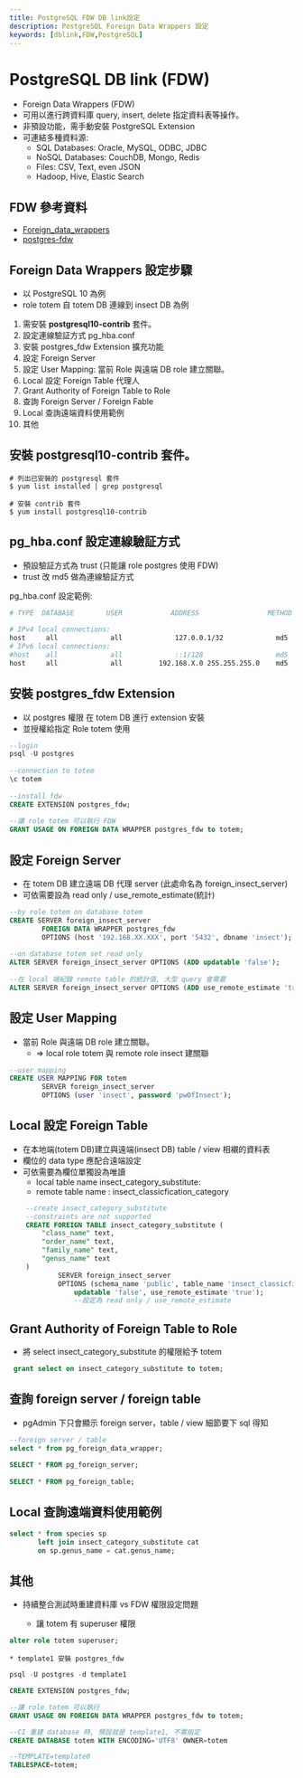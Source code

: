 ```yaml
---
title: PostgreSQL FDW DB link設定
description: PostgreSQL Foreign Data Wrappers 設定
keywords: [dblink,FDW,PostgreSQL]
---
```


# PostgreSQL DB link (FDW) 
* Foreign Data Wrappers (FDW)
* 可用以進行跨資料庫 query, insert, delete 指定資料表等操作。
* 非預設功能，需手動安裝 PostgreSQL Extension
* 可連結多種資料源:
    * SQL Databases: Oracle, MySQL, ODBC, JDBC
    * NoSQL Databases: CouchDB, Mongo, Redis
    * Files: CSV, Text, even JSON
    * Hadoop, Hive, Elastic Search 

## FDW 參考資料
* [Foreign_data_wrappers ](https://wiki.postgresql.org/wiki/Foreign_data_wrappers)
* [postgres-fdw](https://www.postgresql.org/docs/10/postgres-fdw.html)

## Foreign Data Wrappers 設定步驟
* 以 PostgreSQL 10 為例
* role totem 自 totem DB 連線到 insect DB 為例

1. 需安裝 __postgresql10-contrib__ 套件。  
2. 設定連線驗証方式 pg_hba.conf
3. 安裝 postgres_fdw Extension 擴充功能
4. 設定 Foreign Server
5. 設定 User Mapping: 當前 Role 與遠端 DB role 建立關聯。
6. Local 設定 Foreign Table 代理人
7. Grant Authority of Foreign Table to Role
8. 查詢 Foreign Server / Foreign Fable
9. Local 查詢遠端資料使用範例  
10. 其他


## 安裝 __postgresql10-contrib__ 套件。  

```shellscript
# 列出已安裝的 postgresql 套件
$ yum list installed | grep postgresql
 
# 安裝 contrib 套件
$ yum install postgresql10-contrib
```


## pg_hba.conf 設定連線驗証方式
* 預設驗証方式為 trust (只能讓 role postgres 使用 FDW)
* trust 改 md5 做為連線驗証方式

pg_hba.conf 設定範例:

```bash
# TYPE  DATABASE        USER            ADDRESS                 METHOD
 
# IPv4 local connections:
host     all             all             127.0.0.1/32             md5
# IPv6 local connections:
#host    all             all             ::1/128                  md5
host     all             all         192.168.X.0 255.255.255.0    md5
```

## 安裝 postgres_fdw Extension
* 以 postgres 權限 在 totem DB 進行 extension 安裝
* 並授權給指定 Role totem 使用

```sql
--login
psql -U postgres
 
--connection to totem
\c totem
 
--install fdw
CREATE EXTENSION postgres_fdw;
 
--讓 role totem 可以執行 FDW
GRANT USAGE ON FOREIGN DATA WRAPPER postgres_fdw to totem;
```

## 設定 Foreign Server
* 在 totem DB 建立遠端 DB 代理 server (此處命名為 foreign_insect_server)
* 可依需要設為 read only / use_remote_estimate(統計)

```sql
--by role totem on database totem
CREATE SERVER foreign_insect_server
        FOREIGN DATA WRAPPER postgres_fdw
        OPTIONS (host '192.168.XX.XXX', port '5432', dbname 'insect');
 
--on database totem set read only
ALTER SERVER foreign_insect_server OPTIONS (ADD updatable 'false');
 
--在 local 端紀錄 remote table 的統計值, 大型 query 會需要
ALTER SERVER foreign_insect_server OPTIONS (ADD use_remote_estimate 'true');
```


## 設定 User Mapping
* 當前 Role 與遠端 DB role 建立關聯。
  * => local role totem 與 remote role insect 建關聯

``` sql
--user mapping
CREATE USER MAPPING FOR totem
        SERVER foreign_insect_server
        OPTIONS (user 'insect', password 'pwOfInsect');
```


## Local 設定 Foreign Table
* 在本地端(totem DB)建立與遠端(insect DB) table / view 相襯的資料表
* 欄位的 data type 應配合遠端設定
* 可依需要為欄位單獨設為唯讀
    * local table name insect_category_substitute:  
    * remote table name : insect_classicfication_category

```sql
    --create insect_category_substitute
    --constraints are not supported
    CREATE FOREIGN TABLE insect_category_substitute (
        "class_name" text,
        "order_name" text,
        "family_name" text,
        "genus_name" text
    )
            SERVER foreign_insect_server
            OPTIONS (schema_name 'public', table_name 'insect_classicfication_category',
                updatable 'false', use_remote_estimate 'true'); 
                --設定為 read only / use_remote_estimate
```

## Grant Authority of Foreign Table to Role
* 將 select insect_category_substitute 的權限給予 totem

```sql
 grant select on insect_category_substitute to totem;
```

## 查詢 foreign server / foreign table
* pgAdmin 下只會顯示 foreign server，table / view 細節要下 sql 得知

```sql
--foreign server / table
select * from pg_foreign_data_wrapper;
 
SELECT * FROM pg_foreign_server;
 
SELECT * FROM pg_foreign_table;
```


## Local 查詢遠端資料使用範例 

```sql
select * from species sp 
       left join insect_category_substitute cat
       on sp.genus_name = cat.genus_name;
```


## 其他
* 持續整合測試時重建資料庫 vs FDW 權限設定問題

     * 讓 totem 有 superuser 權限
     
```sql
alter role totem superuser;
```


    * template1 安裝 postgres_fdw
    
```sql
psql -U postgres -d template1

CREATE EXTENSION postgres_fdw;

--讓 role totem 可以執行
GRANT USAGE ON FOREIGN DATA WRAPPER postgres_fdw to totem;

--CI 重建 database 時, 預設就是 template1, 不需指定
CREATE DATABASE totem WITH ENCODING='UTF8' OWNER=totem

--TEMPLATE=template0 
TABLESPACE=totem;

```
